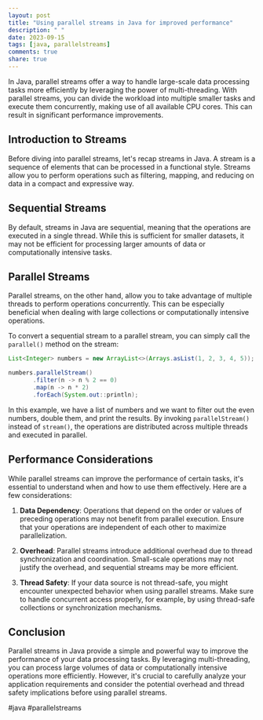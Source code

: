 ```yaml
---
layout: post
title: "Using parallel streams in Java for improved performance"
description: " "
date: 2023-09-15
tags: [java, parallelstreams]
comments: true
share: true
---
```


In Java, parallel streams offer a way to handle large-scale data processing tasks more efficiently by leveraging the power of multi-threading. With parallel streams, you can divide the workload into multiple smaller tasks and execute them concurrently, making use of all available CPU cores. This can result in significant performance improvements.

## Introduction to Streams

Before diving into parallel streams, let's recap streams in Java. A stream is a sequence of elements that can be processed in a functional style. Streams allow you to perform operations such as filtering, mapping, and reducing on data in a compact and expressive way.

## Sequential Streams

By default, streams in Java are sequential, meaning that the operations are executed in a single thread. While this is sufficient for smaller datasets, it may not be efficient for processing larger amounts of data or computationally intensive tasks.

## Parallel Streams

Parallel streams, on the other hand, allow you to take advantage of multiple threads to perform operations concurrently. This can be especially beneficial when dealing with large collections or computationally intensive operations.

To convert a sequential stream to a parallel stream, you can simply call the `parallel()` method on the stream:

```java
List<Integer> numbers = new ArrayList<>(Arrays.asList(1, 2, 3, 4, 5));

numbers.parallelStream()
       .filter(n -> n % 2 == 0)
       .map(n -> n * 2)
       .forEach(System.out::println);
```

In this example, we have a list of numbers and we want to filter out the even numbers, double them, and print the results. By invoking `parallelStream()` instead of `stream()`, the operations are distributed across multiple threads and executed in parallel.

## Performance Considerations

While parallel streams can improve the performance of certain tasks, it's essential to understand when and how to use them effectively. Here are a few considerations:

1. **Data Dependency**: Operations that depend on the order or values of preceding operations may not benefit from parallel execution. Ensure that your operations are independent of each other to maximize parallelization.

2. **Overhead**: Parallel streams introduce additional overhead due to thread synchronization and coordination. Small-scale operations may not justify the overhead, and sequential streams may be more efficient.

3. **Thread Safety**: If your data source is not thread-safe, you might encounter unexpected behavior when using parallel streams. Make sure to handle concurrent access properly, for example, by using thread-safe collections or synchronization mechanisms.

## Conclusion

Parallel streams in Java provide a simple and powerful way to improve the performance of your data processing tasks. By leveraging multi-threading, you can process large volumes of data or computationally intensive operations more efficiently. However, it's crucial to carefully analyze your application requirements and consider the potential overhead and thread safety implications before using parallel streams.

#java #parallelstreams